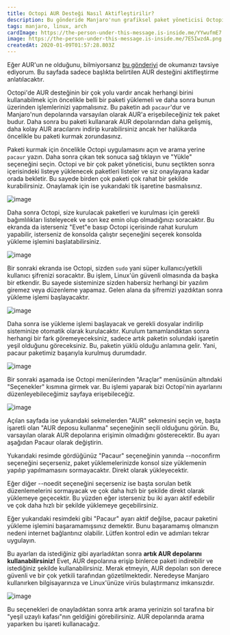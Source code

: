 ```yaml
---
title: Octopi AUR Desteği Nasıl Aktifleştirilir?
description: Bu gönderide Manjaro'nun grafiksel paket yöneticisi Octopi'de nasıl AUR (Arch User Repository) aktif edileceğini anlatacağım. Bu sayede aklınıza gelebilecek her türlü uygulamayı yükleyebileceksiniz!
tags: manjaro, linux, arch
cardImage: https://the-person-under-this-message.is-inside.me/YYwufmE7.png
image: https://the-person-under-this-message.is-inside.me/7E5IwzdA.png
createdAt: 2020-01-09T01:57:28.803Z
---
```


Eğer AUR'un ne olduğunu, bilmiyorsanız [bu gönderiyi](/blog/gonderi/manjaro-nedir) de okumanızı tavsiye ediyorum. Bu sayfada sadece başlıkta belirtilen AUR desteğini aktifleştirme anlatılacaktır.

Octopi'de AUR desteğinin bir çok yolu vardır ancak herhangi birini kullanabilmek için öncelikle belli bir paketi yüklemeli ve daha sonra bunun üzerinden işlemlerinizi yapmalısınız. Bu paketin adı `pacaur`'dur ve Manjaro'nun depolarında varsayılan olarak AUR'a erişebileceğiniz tek paket budur. Daha sonra bu paketi kullanarak AUR depolarından daha gelişmiş, daha kolay AUR aracılarını indirip kurabilirsiniz ancak her halükarda öncelikle bu paketi kurmak zorundasınız.

Paketi kurmak için öncelikle Octopi uygulamasını açın ve arama yerine `pacaur` yazın. Daha sonra çıkan tek sonuca sağ tıklayın ve "Yükle" seçeneğini seçin. Octopi ve bir çok paket yöneticisi, bunu seçtikten sonra içerisindeki listeye yüklenecek paketleri listeler ve siz onaylayana kadar orada bekletir. Bu sayede birden çok paketi çok rahat bir şekilde kurabilirsiniz. Onaylamak için ise yukarıdaki tik işaretine basmalısınız.

<p class="text-center">
  <img src="https://the-person-under-this-message.is-inside.me/UOlnSKJl.png" alt="image" />
</p>

Daha sonra Octopi, size kurulacak paketleri ve kurulması için gerekli bağımlılıkları listeleyecek ve son kez emin olup olmadığınızı soracaktır. Bu ekranda da isterseniz "Evet"e basıp Octopi içerisinde rahat kurulum yapabilir, isterseniz de konsolda çalıştır seçeneğini seçerek konsolda yükleme işlemini başlatabilirsiniz.

<p class="text-center">
  <img src="https://the-person-under-this-message.is-inside.me/lqKecOoT.png" alt="image" />
</p>

Bir sonraki ekranda ise Octopi, sizden `sudo` yani süper kullanıcı/yetkili kullanıcı şifrenizi soracaktır. Bu işlem, Linux'ün güvenli olmasında da başka bir etkendir. Bu sayede sisteminize sizden habersiz herhangi bir yazılım giremez veya düzenleme yapamaz. Gelen alana da şifremizi yazdıktan sonra yükleme işlemi başlayacaktır.

<p class="text-center">
  <img src="https://the-person-under-this-message.is-inside.me/rE5WuYDa.png" alt="image" />
</p>

Daha sonra ise yükleme işlemi başlayacak ve gerekli dosyalar indirilip sisteminize otomatik olarak kurulacaktır. Kurulum tamamlandıktan sonra herhangi bir fark göremeyeceksiniz, sadece artık paketin solundaki işaretin yeşil olduğunu göreceksiniz. Bu, paketin yüklü olduğu anlamına gelir. Yani, pacaur paketimiz başarıyla kurulmuş durumdadır.

<p class="text-center">
  <img src="https://the-person-under-this-message.is-inside.me/QJ7ZXgX8.png" alt="image" />
</p>

Bir sonraki aşamada ise Octopi menülerinden "Araçlar" menüsünün altındaki "Seçenekler" kısmına girmek var. Bu işlemi yaparak bizi Octopi'nin ayarlarını düzenleyebileceğimiz sayfaya erişebileceğiz.

<p class="text-center">
  <img src="https://the-person-under-this-message.is-inside.me/O88b5JRC.png" alt="image" />
</p>

Açılan sayfada ise yukarıdaki sekmelerden "AUR" sekmesini seçin ve, başta işaretli olan "AUR deposu kullanma" seçeneğinin seçili olduğunu görün. Bu, varsayılan olarak AUR depolarına erişimin olmadığını gösterecektir. Bu ayarı aşağıdan Pacaur olarak değiştirin.

Yukarıdaki resimde gördüğünüz "Pacaur" seçeneğinin yanında --noconfirm seçeneğini seçerseniz, paket yüklemelerinizde konsol size yüklemenin yapılıp yapılmamasını sormayacaktır. Direkt olarak yükleyecektir.

Eğer diğer --noedit seçeneğini seçerseniz ise başta sorulan betik düzenlemelerini sormayacak ve çok daha hızlı bir şekilde direkt olarak yüklemeye geçecektir.
Bu yüzden eğer isterseniz bu iki ayarı aktif edebilir ve çok daha hızlı bir şekilde yüklemeye geçebilirsiniz.

Eğer yukarıdaki resimdeki gibi "Pacaur" ayarı aktif değilse, pacaur paketini yükleme işlemini başaramamışsınız demektir. Bunu başaramamış olmanızın nedeni internet bağlantınız olabilir. Lütfen kontrol edin ve adımları tekrar uygulayın.

Bu ayarları da istediğiniz gibi ayarladıktan sonra **artık AUR depolarını kullanabilirsiniz!** Evet, AUR depolarına erişip binlerce paketi indirebilir ve istediğiniz şekilde kullanabilirsiniz. Merak etmeyin, AUR depoları son derece güvenli ve bir çok yetkili tarafından gözetilmektedir. Neredeyse Manjaro kullanırken bilgisayarınıza ve Linux'ünüze virüs bulaştırmanız imkansızdır.

<p class="text-center">
  <img src="https://the-person-under-this-message.is-inside.me/ukKDPjn7.png" alt="image" />
</p>

Bu seçenekleri de onayladıktan sonra artık arama yerinizin sol tarafına bir "yeşil uzaylı kafası"nın geldiğini görebilirsiniz. AUR depolarında arama yaparken bu işareti kullanacağız.
